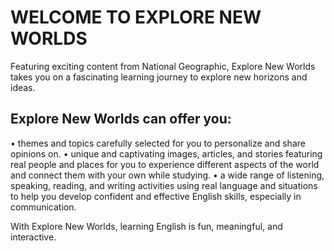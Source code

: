 # WELCOME TO EXPLORE NEW WORLDS

Featuring exciting content from National Geographic, 
Explore New Worlds takes you on a fascinating 
learning journey to explore new horizons and ideas.

## Explore New Worlds can offer you:
• themes and topics carefully selected for you to 
personalize and share opinions on.
• unique and captivating images, articles, and stories 
featuring real people and places for you to 
experience different aspects of the world and 
connect them with your own while studying.
• a wide range of listening, speaking, reading, and 
writing activities using real language and situations 
to help you develop confident and effective English 
skills, especially in communication.

With Explore New Worlds, learning English is fun, 
meaningful, and interactive.
